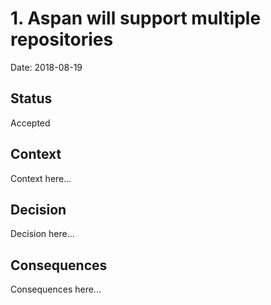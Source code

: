 # 1. Aspan will support multiple repositories

Date: 2018-08-19

## Status

Accepted

## Context

Context here...

## Decision

Decision here...

## Consequences

Consequences here...
